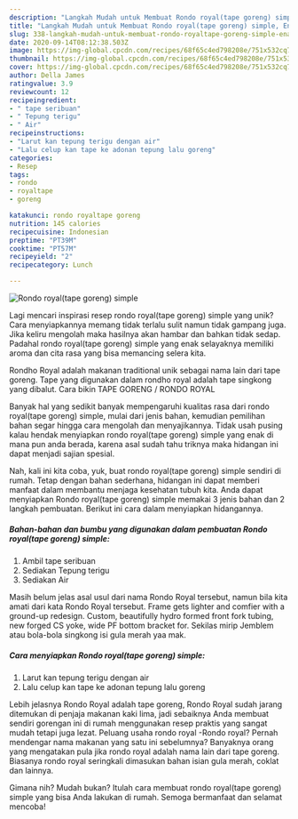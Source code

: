 ```yaml
---
description: "Langkah Mudah untuk Membuat Rondo royal(tape goreng) simple, Enak Banget"
title: "Langkah Mudah untuk Membuat Rondo royal(tape goreng) simple, Enak Banget"
slug: 338-langkah-mudah-untuk-membuat-rondo-royaltape-goreng-simple-enak-banget
date: 2020-09-14T08:12:38.503Z
image: https://img-global.cpcdn.com/recipes/68f65c4ed798208e/751x532cq70/rondo-royaltape-goreng-simple-foto-resep-utama.jpg
thumbnail: https://img-global.cpcdn.com/recipes/68f65c4ed798208e/751x532cq70/rondo-royaltape-goreng-simple-foto-resep-utama.jpg
cover: https://img-global.cpcdn.com/recipes/68f65c4ed798208e/751x532cq70/rondo-royaltape-goreng-simple-foto-resep-utama.jpg
author: Della James
ratingvalue: 3.9
reviewcount: 12
recipeingredient:
- " tape seribuan"
- " Tepung terigu"
- " Air"
recipeinstructions:
- "Larut kan tepung terigu dengan air"
- "Lalu celup kan tape ke adonan tepung lalu goreng"
categories:
- Resep
tags:
- rondo
- royaltape
- goreng

katakunci: rondo royaltape goreng 
nutrition: 145 calories
recipecuisine: Indonesian
preptime: "PT39M"
cooktime: "PT57M"
recipeyield: "2"
recipecategory: Lunch

---
```



![Rondo royal(tape goreng) simple](https://img-global.cpcdn.com/recipes/68f65c4ed798208e/751x532cq70/rondo-royaltape-goreng-simple-foto-resep-utama.jpg)

Lagi mencari inspirasi resep rondo royal(tape goreng) simple yang unik? Cara menyiapkannya memang tidak terlalu sulit namun tidak gampang juga. Jika keliru mengolah maka hasilnya akan hambar dan bahkan tidak sedap. Padahal rondo royal(tape goreng) simple yang enak selayaknya memiliki aroma dan cita rasa yang bisa memancing selera kita.

Rondho Royal adalah makanan traditional unik sebagai nama lain dari tape goreng. Tape yang digunakan dalam rondho royal adalah tape singkong yang dibalut. Cara bikin TAPE GORENG / RONDO ROYAL

Banyak hal yang sedikit banyak mempengaruhi kualitas rasa dari rondo royal(tape goreng) simple, mulai dari jenis bahan, kemudian pemilihan bahan segar hingga cara mengolah dan menyajikannya. Tidak usah pusing kalau hendak menyiapkan rondo royal(tape goreng) simple yang enak di mana pun anda berada, karena asal sudah tahu triknya maka hidangan ini dapat menjadi sajian spesial.


Nah, kali ini kita coba, yuk, buat rondo royal(tape goreng) simple sendiri di rumah. Tetap dengan bahan sederhana, hidangan ini dapat memberi manfaat dalam membantu menjaga kesehatan tubuh kita. Anda dapat menyiapkan Rondo royal(tape goreng) simple memakai 3 jenis bahan dan 2 langkah pembuatan. Berikut ini cara dalam menyiapkan hidangannya.

<!--inarticleads1-->

##### Bahan-bahan dan bumbu yang digunakan dalam pembuatan Rondo royal(tape goreng) simple:

1. Ambil  tape seribuan
1. Sediakan  Tepung terigu
1. Sediakan  Air


Masih belum jelas asal usul dari nama Rondo Royal tersebut, namun bila kita amati dari kata Rondo Royal tersebut. Frame gets lighter and comfier with a ground-up redesign. Custom, beautifully hydro formed front fork tubing, new forged CS yoke, wide PF bottom bracket for. Sekilas mirip Jemblem atau bola-bola singkong isi gula merah yaa mak. 

<!--inarticleads2-->

##### Cara menyiapkan Rondo royal(tape goreng) simple:

1. Larut kan tepung terigu dengan air
1. Lalu celup kan tape ke adonan tepung lalu goreng


Lebih jelasnya Rondo Royal adalah tape goreng, Rondo Royal sudah jarang ditemukan di penjaja makanan kaki lima, jadi sebaiknya Anda membuat sendiri gorengan ini di rumah menggunakan resep praktis yang sangat mudah tetapi juga lezat. Peluang usaha rondo royal -Rondo royal? Pernah mendengar nama makanan yang satu ini sebelumnya? Banyaknya orang yang mengatakan pula jika rondo royal adalah nama lain dari tape goreng. Biasanya rondo royal seringkali dimasukan bahan isian gula merah, coklat dan lainnya. 

Gimana nih? Mudah bukan? Itulah cara membuat rondo royal(tape goreng) simple yang bisa Anda lakukan di rumah. Semoga bermanfaat dan selamat mencoba!
